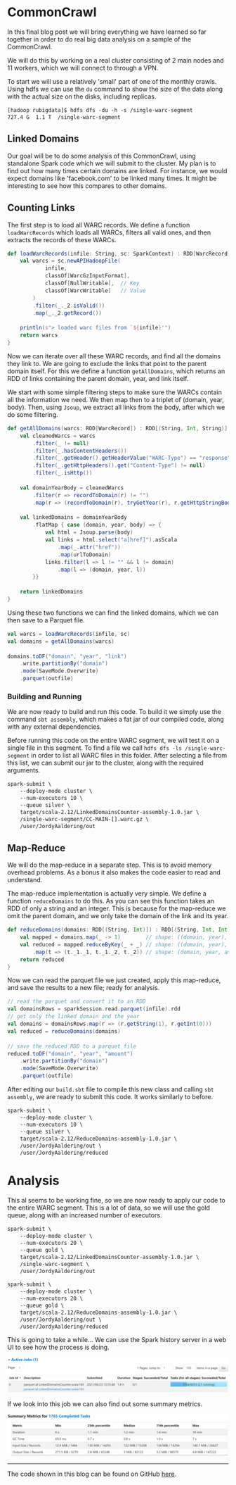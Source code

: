 # CommonCrawl

In this final blog post we will bring everything we have learned so far together in order to do real big data analysis on a sample of the CommonCrawl.

We will do this by working on a real cluster consisting of 2 main nodes and 11 workers, which we will connect to through a VPN.

To start we will use a relatively 'small' part of one of the monthly crawls. Using hdfs we can use the `du` command to show the size of the data along with the actual size on the disks, including replicas.

```
[hadoop rubigdata]$ hdfs dfs -du -h -s /single-warc-segment
727.4 G  1.1 T  /single-warc-segment
```

## Linked Domains

Our goal will be to do some analysis of this CommonCrawl, using standalone Spark code which we will submit to the cluster.
My plan is to find out how many times certain domains are linked. For instance, we would expect domains like 'facebook<area>.com' to be linked many times. It might be interesting to see how this compares to other domains.

## Counting Links

The first step is to load all WARC records. We define a function `loadWarcRecords` which loads all WARCs, filters all valid ones, and then extracts the records of these WARCs.

```scala
def loadWarcRecords(infile: String, sc: SparkContext) : RDD[WarcRecord] = {
    val warcs = sc.newAPIHadoopFile(
            infile,
            classOf[WarcGzInputFormat],
            classOf[NullWritable],  // Key
            classOf[WarcWritable]   // Value
        )
        .filter(_._2.isValid())
        .map(_._2.getRecord())
    
    println(s"> loaded warc files from `${infile}'")
    return warcs
}
```

Now we can iterate over all these WARC records, and find all the domains they link to. We are going to exclude the links that point to the parent domain itself. For this we define a function `getAllDomains`, which returns an RDD of links containing the parent domain, year, and link itself.

We start with some simple filtering steps to make sure the WARCs contain all the information we need. We then map then to a triplet of (domain, year, body). Then, using `Jsoup`, we extract all links from the body, after which we do some filtering.

```scala
def getAllDomains(warcs: RDD[WarcRecord]) : RDD[(String, Int, String)] = {
    val cleanedWarcs = warcs
        .filter(_ != null)
        .filter(_.hasContentHeaders())
        .filter(_.getHeader().getHeaderValue("WARC-Type") == "response")
        .filter(_.getHttpHeaders().get("Content-Type") != null)
        .filter(_.isHttp())
    
    val domainYearBody = cleanedWarcs
        .filter(r => recordToDomain(r) != "")
        .map(r => (recordToDomain(r), tryGetYear(r), r.getHttpStringBody()))

    val linkedDomains = domainYearBody
        .flatMap { case (domain, year, body) => {
            val html = Jsoup.parse(body)
            val links = html.select("a[href]").asScala
                .map(_.attr("href"))
                .map(urlToDomain)
            links.filter(l => l != "" && l != domain)
                .map(l => (domain, year, l))
        }}
    
    return linkedDomains
}
```

Using these two functions we can find the linked domains, which we can then save to a Parquet file.

```scala
val warcs = loadWarcRecords(infile, sc)
val domains = getAllDomains(warcs)

domains.toDF("domain", "year", "link")
    .write.partitionBy("domain")
    .mode(SaveMode.Overwrite)
    .parquet(outfile)
```

### Building and Running

We are now ready to build and run this code. To build it we simply use the command `sbt assembly`, which makes a fat jar of our compiled code, along with any external dependencies.

Before running this code on the entire WARC segment, we will test it on a single file in this segment. To find a file we call `hdfs dfs -ls /single-warc-segment` in order to list all WARC files in this folder. After selecting a file from this list, we can submit our jar to the cluster, along with the required arguments.

```
spark-submit \
    --deploy-mode cluster \
    --num-executors 10 \
    --queue silver \
    target/scala-2.12/LinkedDomainsCounter-assembly-1.0.jar \
    /single-warc-segment/CC-MAIN-[].warc.gz \
    /user/JordyAaldering/out
```

## Map-Reduce

We will do the map-reduce in a separate step. This is to avoid memory overhead problems. As a bonus it also makes the code easier to read and understand.

The map-reduce implementation is actually very simple. We define a function `reduceDomains` to do this.
As you can see this function takes an RDD of only a string and an integer. This is because for the map-reduce we omit the parent domain, and we only take the domain of the link and its year.

```scala
def reduceDomains(domains: RDD[(String, Int)]) : RDD[(String, Int, Int)] = {
    val mapped = domains.map(_ -> 1)        // shape: ((domain, year), 1)
    val reduced = mapped.reduceByKey(_ + _) // shape: ((domain, year), amount)
        .map(t => (t._1._1, t._1._2, t._2)) // shape: (domain, year, amount)
    return reduced
}
```

Now we can read the parquet file we just created, apply this map-reduce, and save the results to a new file; ready for analysis.

```scala
// read the parquet and convert it to an RDD
val domainsRows = sparkSession.read.parquet(infile).rdd
// get only the linked domain and the year
val domains = domainsRows.map(r => (r.getString(1), r.getInt(0)))
val reduced = reduceDomains(domains)

// save the reduced RDD to a parquet file
reduced.toDF("domain", "year", "amount")
    .write.partitionBy("domain")
    .mode(SaveMode.Overwrite)
    .parquet(outfile)
```

After editing our `build.sbt` file to compile this new class and calling `sbt assembly`, we are ready to submit this code. It works similarly to before.

```
spark-submit \
    --deploy-mode cluster \
    --num-executors 10 \
    --queue silver \
    target/scala-2.12/ReduceDomains-assembly-1.0.jar \
    /user/JordyAaldering/out \
    /user/JordyAaldering/reduced
```

# Analysis

This al seems to be working fine, so we are now ready to apply our code to the entire WARC segment. This is a lot of data, so we will use the gold queue, along with an increased number of executors.

```
spark-submit \
    --deploy-mode cluster \
    --num-executors 20 \
    --queue gold \
    target/scala-2.12/LinkedDomainsCounter-assembly-1.0.jar \
    /single-warc-segment \
    /user/JordyAaldering/out
```

```
spark-submit \
    --deploy-mode cluster \
    --num-executors 20 \
    --queue gold \
    target/scala-2.12/ReduceDomains-assembly-1.0.jar \
    /user/JordyAaldering/out \
    /user/JordyAaldering/reduced
```

This is going to take a while... We can use the Spark history server in a web UI to see how the process is doing.

![Linked domains counter job](https://raw.githubusercontent.com/JordyAaldering/Big-Data/master/Assignment06/images/linked-domains-counter-job.png)

If we look into this job we can also find out some summary metrics.

![Linked domains counter summary metrics](https://raw.githubusercontent.com/JordyAaldering/Big-Data/master/Assignment06/images/linked-domains-counter-metrics.png)

---

The code shown in this blog can be found on GitHub [here](https://github.com/JordyAaldering/Big-Data/tree/master/Assignment06).
